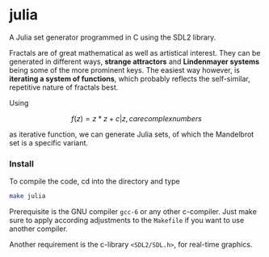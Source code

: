 # julia

A Julia set generator programmed in C using the SDL2 library.

Fractals are of great mathematical as well as artistical interest. They can be generated in different ways, **strange attractors** and **Lindenmayer systems** being some of the more prominent keys. 
The easiest way however, is **iterating a system of functions**, which probably reflects the self-similar, repetitive nature of fractals best.

Using 

```math
f(z) = z*z + c   | z,c are complex numbers
```
as iterative function, we can generate Julia sets, of which the Mandelbrot set is a specific variant.

### Install

To compile the code, cd into the directory and type

```bash
make julia
```

Prerequisite is the GNU compiler `gcc-6` or any other c-compiler. Just make sure to apply according adjustments to the `Makefile` if you want to use another compiler.

Another requirement is the c-library `<SDL2/SDL.h>`, for real-time graphics.
